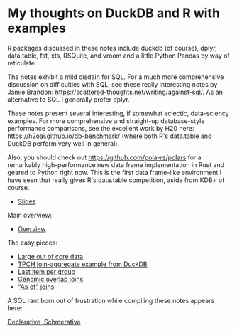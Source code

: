 # My thoughts on DuckDB and R with examples

R packages discussed in these notes include duckdb (of course), dplyr,
data.table, fst, xts, RSQLite, and vroom and a little Python Pandas by way of
reticulate.

The notes exhibit a mild disdain for SQL. For a much more comprehensive
discussion on difficulties with SQL, see these really interesting notes by
Jamie Brandon: https://scattered-thoughts.net/writing/against-sql/.
As an alternative to SQL I generally prefer dplyr.

These notes present several interesting, if somewhat eclectic, data-sciency examples. For more comprehensive and straight-up database-style performance comparisons, see the excellent work by H20 here:  https://h2oai.github.io/db-benchmark/ (where both R's data.table and DuckDB perform very well in general).

Also, you should check out <a href="https://github.com/pola-rs/polars">https://github.com/pola-rs/polars</a> for a remarkably high-performance new data frame implementation in Rust and geared to Python right now. This is the first data frame-like environment I have seen that really gives R's data.table competition, aside from KDB+ of course.


* [Slides](https://bwlewis.github.io/duckdb_and_r/talk/talk.html)

Main overview:

* [Overview](https://bwlewis.github.io/duckdb_and_r/thoughts_on_duckdb.html)

The easy pieces:

* [Large out of core data](https://bwlewis.github.io/duckdb_and_r/taxi/taxi.html)
* [TPCH join-aggregate example from DuckDB](https://bwlewis.github.io/duckdb_and_r/tpch/tpch.html)
* [Last item per group](https://bwlewis.github.io/duckdb_and_r/last/last.html)
* [Genomic overlap joins](https://bwlewis.github.io/duckdb_and_r/ranges/ranges_redux.html)
* ["As of" joins](https://bwlewis.github.io/duckdb_and_r/asof/asof.html)

A SQL rant born out of frustration while compiling these notes appears here:

[Declarative, Schmerative](https://bwlewis.github.io/duckdb_and_r/last/declarative.html)
